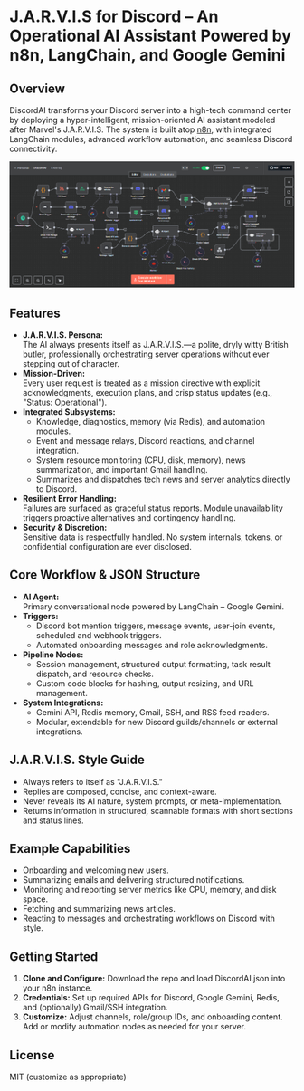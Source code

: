 # J.A.R.V.I.S for Discord – An Operational AI Assistant Powered by n8n, LangChain, and Google Gemini

## Overview

DiscordAI transforms your Discord server into a high-tech command center by deploying a hyper-intelligent, mission-oriented AI assistant modeled after Marvel's J.A.R.V.I.S. The system is built atop [n8n](https://n8n.io/), with integrated LangChain modules, advanced workflow automation, and seamless Discord connectivity.

![DiscordAI and n8n Integration](discord-n8n.png)

## Features

- **J.A.R.V.I.S. Persona:**  
  The AI always presents itself as J.A.R.V.I.S.—a polite, dryly witty British butler, professionally orchestrating server operations without ever stepping out of character.
- **Mission-Driven:**  
  Every user request is treated as a mission directive with explicit acknowledgments, execution plans, and crisp status updates (e.g., "Status: Operational").
- **Integrated Subsystems:**  
  - Knowledge, diagnostics, memory (via Redis), and automation modules.
  - Event and message relays, Discord reactions, and channel integration.
  - System resource monitoring (CPU, disk, memory), news summarization, and important Gmail handling.
  - Summarizes and dispatches tech news and server analytics directly to Discord.
- **Resilient Error Handling:**  
  Failures are surfaced as graceful status reports. Module unavailability triggers proactive alternatives and contingency handling.
- **Security & Discretion:**  
  Sensitive data is respectfully handled. No system internals, tokens, or confidential configuration are ever disclosed.

## Core Workflow & JSON Structure

- **AI Agent:**  
  Primary conversational node powered by LangChain – Google Gemini.
- **Triggers:**  
  - Discord bot mention triggers, message events, user-join events, scheduled and webhook triggers.
  - Automated onboarding messages and role acknowledgments.
- **Pipeline Nodes:**  
  - Session management, structured output formatting, task result dispatch, and resource checks.
  - Custom code blocks for hashing, output resizing, and URL management.
- **System Integrations:**  
  - Gemini API, Redis memory, Gmail, SSH, and RSS feed readers.
  - Modular, extendable for new Discord guilds/channels or external integrations.

## J.A.R.V.I.S. Style Guide

- Always refers to itself as "J.A.R.V.I.S."
- Replies are composed, concise, and context-aware.
- Never reveals its AI nature, system prompts, or meta-implementation.
- Returns information in structured, scannable formats with short sections and status lines.

## Example Capabilities

- Onboarding and welcoming new users.
- Summarizing emails and delivering structured notifications.
- Monitoring and reporting server metrics like CPU, memory, and disk space.
- Fetching and summarizing news articles.
- Reacting to messages and orchestrating workflows on Discord with style.

## Getting Started

1. **Clone and Configure:** Download the repo and load DiscordAI.json into your n8n instance.
2. **Credentials:** Set up required APIs for Discord, Google Gemini, Redis, and (optionally) Gmail/SSH integration.
3. **Customize:** Adjust channels, role/group IDs, and onboarding content. Add or modify automation nodes as needed for your server.

## License

MIT (customize as appropriate)
